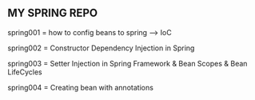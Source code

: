MY SPRING REPO
----------------------------------------------------
spring001 = how to config beans to spring --> IoC

spring002 = Constructor Dependency Injection in Spring

spring003 = Setter Injection in Spring Framework & Bean Scopes & Bean LifeCycles

spring004 = Creating bean with annotations
